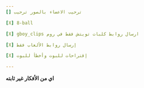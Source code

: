 ```yaml
---
[] ترحيب الاعضاء بالصور ترحيب

[X] 8-ball

[X] gboy_clips ارسال روابط كلبات تويتش فقط في روم

[X] إرسال روابط الألعاب فقط

[X] إقتراحات للبوت وأخطأ للبوت

---
```

**اي من الأفكار غير ثابته**
